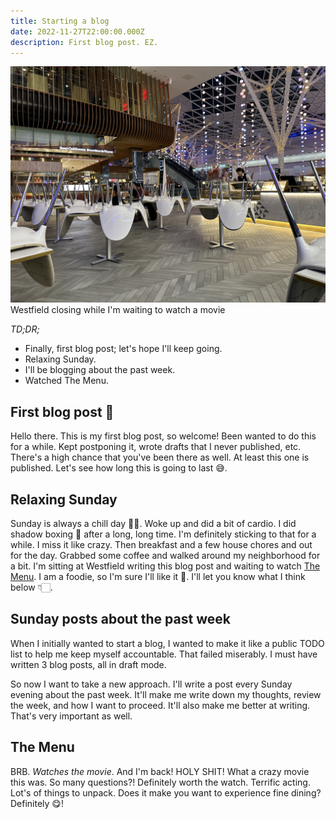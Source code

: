 ```yaml
---
title: Starting a blog
date: 2022-11-27T22:00:00.000Z
description: First blog post. EZ.
---
```

![Westfield at White City](westfield.jpg)
<span class="caption">Westfield closing while I'm waiting to watch a movie</span>

_TD;DR;_

* Finally, first blog post; let's hope I'll keep going.
* Relaxing Sunday.
* I'll be blogging about the past week.
* Watched The Menu.

## First blog post 🎉

Hello there. This is my first blog post, so welcome! Been wanted to do this for a while. Kept postponing it, wrote drafts that I never published, etc. There's a high chance that you've been there as well. At least this one is published. Let's see how long this is going to last 😅.

## Relaxing Sunday

Sunday is always a chill day 🧘🏻. Woke up and did a bit of cardio. I did shadow boxing 🥊 after a long, long time. I'm definitely sticking to that for a while. I miss it like crazy. Then breakfast and a few house chores and out for the day. Grabbed some coffee and walked around my neighborhood for a bit. I'm sitting at Westfield writing this blog post and waiting to watch [The Menu](https://www.imdb.com/title/tt9764362/). I am a foodie, so I'm sure I'll like it 🍲. I'll let you know what I think below 👇🏻.

## Sunday posts about the past week

When I initially wanted to start a blog, I wanted to make it like a public TODO list to help me keep myself accountable. That failed miserably. I must have written 3 blog posts, all in draft mode.

So now I want to take a new approach. I'll write a post every Sunday evening about the past week. It'll make me write down my thoughts, review the week, and how I want to proceed. It'll also make me better at writing. That's very important as well.

## The Menu

BRB. *Watches the movie*.
And I'm back! HOLY SHIT! What a crazy movie this was. So many questions?! Definitely worth the watch. Terrific acting. Lot's of things to unpack. Does it make you want to experience fine dining? Definitely 😋!
